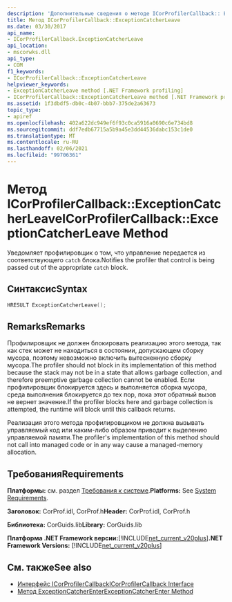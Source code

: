 ```yaml
---
description: 'Дополнительные сведения о методе ICorProfilerCallback:: Ексцептионкатчерлеаве'
title: Метод ICorProfilerCallback::ExceptionCatcherLeave
ms.date: 03/30/2017
api_name:
- ICorProfilerCallback.ExceptionCatcherLeave
api_location:
- mscorwks.dll
api_type:
- COM
f1_keywords:
- ICorProfilerCallback::ExceptionCatcherLeave
helpviewer_keywords:
- ExceptionCatcherLeave method [.NET Framework profiling]
- ICorProfilerCallback::ExceptionCatcherLeave method [.NET Framework profiling]
ms.assetid: 1f3dbdf5-db0c-4b07-bbb7-375de2a63673
topic_type:
- apiref
ms.openlocfilehash: 402a622dc949ef6f93c0ca5916a0690c6e734bd8
ms.sourcegitcommit: ddf7edb67715a5b9a45e3dd44536dabc153c1de0
ms.translationtype: MT
ms.contentlocale: ru-RU
ms.lasthandoff: 02/06/2021
ms.locfileid: "99706361"
---
```

# <a name="icorprofilercallbackexceptioncatcherleave-method"></a><span data-ttu-id="42281-103">Метод ICorProfilerCallback::ExceptionCatcherLeave</span><span class="sxs-lookup"><span data-stu-id="42281-103">ICorProfilerCallback::ExceptionCatcherLeave Method</span></span>

<span data-ttu-id="42281-104">Уведомляет профилировщик о том, что управление передается из соответствующего `catch` блока.</span><span class="sxs-lookup"><span data-stu-id="42281-104">Notifies the profiler that control is being passed out of the appropriate `catch` block.</span></span>  
  
## <a name="syntax"></a><span data-ttu-id="42281-105">Синтаксис</span><span class="sxs-lookup"><span data-stu-id="42281-105">Syntax</span></span>  
  
```cpp  
HRESULT ExceptionCatcherLeave();  
```  
  
## <a name="remarks"></a><span data-ttu-id="42281-106">Remarks</span><span class="sxs-lookup"><span data-stu-id="42281-106">Remarks</span></span>  

 <span data-ttu-id="42281-107">Профилировщик не должен блокировать реализацию этого метода, так как стек может не находиться в состоянии, допускающем сборку мусора, поэтому невозможно включить вытесненную сборку мусора.</span><span class="sxs-lookup"><span data-stu-id="42281-107">The profiler should not block in its implementation of this method because the stack may not be in a state that allows garbage collection, and therefore preemptive garbage collection cannot be enabled.</span></span> <span data-ttu-id="42281-108">Если профилировщик блокируется здесь и выполняется сборка мусора, среда выполнения блокируется до тех пор, пока этот обратный вызов не вернет значение.</span><span class="sxs-lookup"><span data-stu-id="42281-108">If the profiler blocks here and garbage collection is attempted, the runtime will block until this callback returns.</span></span>  
  
 <span data-ttu-id="42281-109">Реализация этого метода профилировщиком не должна вызывать управляемый код или каким-либо образом приводит к выделению управляемой памяти.</span><span class="sxs-lookup"><span data-stu-id="42281-109">The profiler's implementation of this method should not call into managed code or in any way cause a managed-memory allocation.</span></span>  
  
## <a name="requirements"></a><span data-ttu-id="42281-110">Требования</span><span class="sxs-lookup"><span data-stu-id="42281-110">Requirements</span></span>  

 <span data-ttu-id="42281-111">**Платформы:** см. раздел [Требования к системе](../../get-started/system-requirements.md).</span><span class="sxs-lookup"><span data-stu-id="42281-111">**Platforms:** See [System Requirements](../../get-started/system-requirements.md).</span></span>  
  
 <span data-ttu-id="42281-112">**Заголовок:** CorProf.idl, CorProf.h</span><span class="sxs-lookup"><span data-stu-id="42281-112">**Header:** CorProf.idl, CorProf.h</span></span>  
  
 <span data-ttu-id="42281-113">**Библиотека:** CorGuids.lib</span><span class="sxs-lookup"><span data-stu-id="42281-113">**Library:** CorGuids.lib</span></span>  
  
 <span data-ttu-id="42281-114">**Платформа .NET Framework версии:**[!INCLUDE[net_current_v20plus](../../../../includes/net-current-v20plus-md.md)]</span><span class="sxs-lookup"><span data-stu-id="42281-114">**.NET Framework Versions:** [!INCLUDE[net_current_v20plus](../../../../includes/net-current-v20plus-md.md)]</span></span>  
  
## <a name="see-also"></a><span data-ttu-id="42281-115">См. также</span><span class="sxs-lookup"><span data-stu-id="42281-115">See also</span></span>

- [<span data-ttu-id="42281-116">Интерфейс ICorProfilerCallback</span><span class="sxs-lookup"><span data-stu-id="42281-116">ICorProfilerCallback Interface</span></span>](icorprofilercallback-interface.md)
- [<span data-ttu-id="42281-117">Метод ExceptionCatcherEnter</span><span class="sxs-lookup"><span data-stu-id="42281-117">ExceptionCatcherEnter Method</span></span>](icorprofilercallback-exceptioncatcherenter-method.md)
